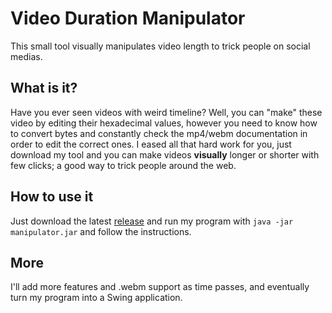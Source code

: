 # Video Duration Manipulator
This small tool visually manipulates video length to trick people on social medias.

## What is it?
Have you ever seen videos with weird timeline? Well, you can "make" these video by editing their hexadecimal values, however you need to know how to convert bytes and constantly check the mp4/webm documentation in order to edit the correct ones. I eased all that hard work for you, just download my tool and you can make videos **visually** longer or shorter with few clicks; a good way to trick people around the web.

## How to use it
Just download the latest [release](https://github.com/Odex64/Video-Duration-Manipulator/releases) and run my program with `java -jar manipulator.jar` and follow the instructions.

## More
I'll add more features and .webm support as time passes, and eventually turn my program into a Swing application.
